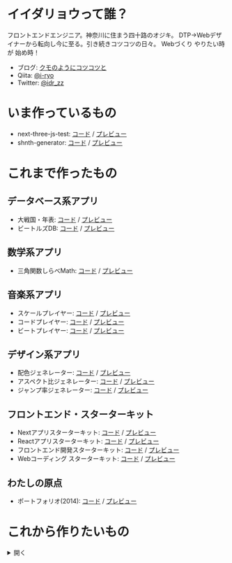 # イイダリョウって誰？

フロントエンドエンジニア。神奈川に住まう四十路のオジキ。 DTP→Webデザイナーから転向し今に至る。引き続きコツコツの日々。
Webづくり やりたい時が 始め時！

* ブログ: [クモのようにコツコツと](https://www.i-ryo.com)
* Qiita: [@i-ryo](https://qiita.com/i-ryo)
* Twitter: [@idr_zz](https://twitter.com/idr_zz) 

# いま作っているもの

* next-three-js-test: [コード](https://github.com/ryo-i/next-three-js-test) / [プレビュー](https://next-three-js-test.vercel.app/)
* shnth-generator: [コード](https://github.com/ryo-i/synth-generator) / [プレビュー](https://synth-generator.vercel.app/)

# これまで作ったもの

## データベース系アプリ

* 大戦国・年表: [コード](https://github.com/ryo-i/dai-sengoku-nenpyo) / [プレビュー](https://dai-sengoku-nenpyo.vercel.app)
* ビートルズDB: [コード](https://github.com/ryo-i/beatles-db) / [プレビュー](https://beatles-db.vercel.app/)

## 数学系アプリ

* 三角関数しらべMath: [コード](https://github.com/ryo-i/sankaku-kansu-shirabe-math) / [プレビュー](https://sankaku-kansu-shirabe-math.vercel.app/)

## 音楽系アプリ
* スケールプレイヤー: [コード](https://github.com/ryo-i/scale-player) / [プレビュー](https://scale-player.vercel.app/)
* コードプレイヤー: [コード](https://github.com/ryo-i/chord-player) / [プレビュー](https://chord-player.vercel.app)
* ビートプレイヤー: [コード](https://github.com/ryo-i/beat-player) / [プレビュー](https://beat-player.vercel.app/)

## デザイン系アプリ
* 配色ジェネレーター: [コード](https://github.com/ryo-i/color-scheme-generator) / [プレビュー](https://color-scheme-generator.vercel.app)
* アスペクト比ジェネレーター: [コード](https://github.com/ryo-i/aspect-ratio-generator) / [プレビュー](https://aspect-ratio-generator.vercel.app)
* ジャンプ率ジェネレーター: [コード](https://github.com/ryo-i/jump-rate-generator-2) / [プレビュー](https://jump-rate-generator-2.vercel.app/)

## フロントエンド・スターターキット
* Nextアプリスターターキット: [コード](https://github.com/ryo-i/next-app-started) / [プレビュー](https://next-app-started.vercel.app/)
* Reactアプリスターターキット: [コード](https://github.com/ryo-i/react-app-started) / [プレビュー](https://ryo-i.github.io/react-app-started/)
* フロントエンド開発スターターキット: [コード](https://github.com/ryo-i/front-end-getting-sterted) / [プレビュー](https://ryo-i.github.io/front-end-getting-sterted/dest/)
* Webコーディング スターターキット: [コード](https://github.com/ryo-i/web-coding-getting-sterted) / [プレビュー](https://ryo-i.github.io/web-coding-getting-sterted/)

## わたしの原点
* ポートフォリオ(2014): [コード](https://github.com/ryo-i/i-ryo_portfolio-2014) / [プレビュー](https://ryo-i.github.io/i-ryo_portfolio-2014/)

# これから作りたいもの

<details>
  <summary>開く</summary>

* イージングジェネレーター（GSAP）
* 3Dジオメトリジェネレーター（Three.js）
* 大戦国DB：戦国時代の合戦を年月日、地方、国別に登録し、一覧、検索できるDB
* 戦国無双 or 信長の野望の何かしらのゲーム記録を残せるアプリ
* モダニズム時代のジャンルを横断した作品や作家がわかるアプリ
* 記事は重要だ〜ウォール街は観る構文生成アプリ - Yuasser -
* 魚編検索アプリ（右側の作りでも検索できる）
* Nextスターターキットでfirebaseをインポートし、firebase関数がVercel環境で動くか試したい
* Nextスターターキットでfirebaseとlocalstrageの連携したい
* NextスターターキットでFirebaseのCRUD
* graphQLのDBに接続するアプリ
* 自動で韻を踏むジェネレーターみたいの（読み仮名から母音変換検索みたいな）
* ガンダム宇宙世紀0079-0093データベースみたいな（切り口検討）→新聞、ニュースサイトとか
* ポリリズム合成ジェネレーター
* 正多角形ジェネレーター
* ブラウザ版シュウォッチ（デジタル時計風の数字）
* 3Dループアニメジェネレーター
* 2Dループアニメジェネレーター
* テキスタイルジェネレーター
* 幕末の主要人物が何年に何歳だったかを一覧で見れて、年齢順、名前順、出身藩順などでソートできる
* 戦国時代の主要人物が何年に何歳だったかを一覧で見れて、年齢順、名前順、大名家順などでソートできる
* 落語の噺家の年齢、芸歴、地位、所属団体、亭号、古典/新作、持ちネタなどでソートできる
* 糸かけ曼荼羅みたいなコンテンツ（数学アート）
* テキストトゥスピーチ（Web Speech API）で読み上げる百人一首ゲーム
* 迷惑バナーぽいモグラ叩きゲーム
* アプリを「○○君」シリーズの名前で統一しようか？
* 無調音楽をランダムに生成してループするアプリ（リズムもランダム）
* 漢字の書き方と画数がわかる漢字検索&アニメーションツール
* 徳川幕府将軍名サイコロゲームみたいな、学習&ゲームコンテンツ
* 英語の勉強、数学の勉強などに使えるアプリ
* 動画によくある時系列で動く棒グラフをrangeタグでユーザーが制御できるグラフにする
* ユーザーの操作で画面（色や模様）と音が動的に変わる作品（どちらがメインではなく五分五分な配分のコンテンツ）
* 画面をタッチすると波紋が広がる楽器（上下は音程、左右は音量、押す長さが音の長さ、スワイプ&ドラッグはポルタメント、波紋はディレイと連動）
* 戦国時代の擬似体験ができるゲーム（または時系列で動的に変わる戦国大名勢力図）
* フラクタルの形状が変わるジェネレーター
* 弟と一緒にスプシ上に作ったライフログ&スケジューラーアプリをWeb化
* 膨大な内容だが把握したいデータをビジュアライズ化する（例ビートルズなど）
* アルバムの名盤ジャケのタイトル部分や画像を差し替えてオリジナルのジャケが作れるジェネレーター
* クリックやタッチで波紋状に波打つ万華鏡的なモーションの作品
* 画像または図形と回転数を選ぶと家紋が作れるジェネレーター
* 文字と音を変換して組み合わせたコンテンツ
* 色と音を変換して組み合わせたコンテンツ 
* お絵かきボード（中断）: [コード](https://github.com/ryo-i/oekaki-bord) / [プレビュー](https://oekaki-bord.vercel.app)

</details>
